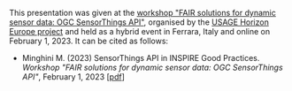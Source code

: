 This presentation was given at the [workshop "FAIR solutions for dynamic sensor data: OGC SensorThings API"](https://www.usage-project.eu/events/projectmeeting_ferrara_2023/projectmeeting_ferrara_workshop3), organised by the [USAGE Horizon Europe project](https://www.usage-project.eu) and held as a hybrid event in Ferrara, Italy and online on February 1, 2023. It can be cited as follows:

* Minghini M. (2023) SensorThings API in INSPIRE Good Practices. _Workshop "FAIR solutions for dynamic sensor data: OGC SensorThings API"_, February 1, 2023 [[pdf](INSPIRE-Good-Practice_STA.pdf)]
